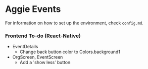 # Aggie Events
For information on how to set up the environment, check `config.md`.

### Frontend To-do (React-Native)
* EventDetails
  * Change back button color to Colors.background1
* OrgScreen, EventScreen
  * Add a 'show less' button

